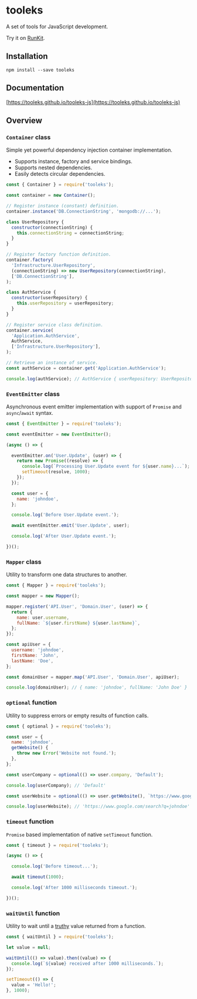 # tooleks

A set of tools for JavaScript development.

Try it on [RunKit](https://npm.runkit.com/tooleks).

## Installation

```
npm install --save tooleks
```

## Documentation

[https://tooleks.github.io/tooleks-js](https://tooleks.github.io/tooleks-js)

## Overview

### `Container` class

Simple yet powerful dependency injection container implementation. 

* Supports instance, factory and service bindings.
* Supports nested dependencies.
* Easily detects circular dependencies.

```JavaScript
const { Container } = require('tooleks');

const container = new Container();

// Register instance (constant) definition.
container.instance('DB.ConnectionString', 'mongodb://...');

class UserRepository {
  constructor(connectionString) {
    this.connectionString = connectionString;
  }
}

// Register factory function definition.
container.factory(
  'Infrastructure.UserRepository',
  (connectionString) => new UserRepository(connectionString),
  ['DB.ConnectionString'],
);

class AuthService {
  constructor(userRepository) {
    this.userRepository = userRepository;
  }
}

// Register service class definition.
container.service(
  'Application.AuthService',
  AuthService,
  ['Infrastructure.UserRepository'],
);

// Retrieve an instance of service.
const authService = container.get('Application.AuthService');

console.log(authService); // AuthService { userRepository: UserRepository { connectionString: 'mongodb://...' } }
```

### `EventEmitter` class

Asynchronous event emitter implementation with support of `Promise` and `async`/`await` syntax.

```JavaScript
const { EventEmitter } = require('tooleks');

const eventEmitter = new EventEmitter();

(async () => {

  eventEmitter.on('User.Update', (user) => {
    return new Promise((resolve) => {
      console.log(`Processing User.Update event for ${user.name}...`);
      setTimeout(resolve, 1000);
    });
  });

  const user = {
    name: 'johndoe',
  };

  console.log('Before User.Update event.');

  await eventEmitter.emit('User.Update', user);

  console.log('After User.Update event.');

})();
```

### `Mapper` class

Utility to transform one data structures to another.

```JavaScript
const { Mapper } = require('tooleks');

const mapper = new Mapper();

mapper.register('API.User', 'Domain.User', (user) => {
  return {
    name: user.username,
    fullName: `${user.firstName} ${user.lastName}`,
  };
});

const apiUser = {
  username: 'johndoe',
  firstName: 'John',
  lastName: 'Doe',
};

const domainUser = mapper.map('API.User', 'Domain.User', apiUser);

console.log(domainUser); // { name: 'johndoe', fullName: 'John Doe' }
```

### `optional` function

Utility to suppress errors or empty results of function calls.

```JavaScript
const { optional } = require('tooleks');

const user = {
  name: 'johndoe',
  getWebsite() {
    throw new Error('Website not found.');
  },
};

const userCompany = optional(() => user.company, 'Default');

console.log(userCompany); // 'Default'

const userWebsite = optional(() => user.getWebsite(), `https://www.google.com/search?q=${user.name}`);

console.log(userWebsite); // 'https://www.google.com/search?q=johndoe'
```

### `timeout` function

`Promise` based implementation of native `setTimeout` function.

```JavaScript
const { timeout } = require('tooleks');

(async () => {

  console.log('Before timeout...');

  await timeout(1000);

  console.log('After 1000 milliseconds timeout.');

})();
```

### `waitUntil` function

Utility to wait until a [truthy](https://developer.mozilla.org/en-US/docs/Glossary/Truthy) value returned from a function.

```JavaScript
const { waitUntil } = require('tooleks');

let value = null;

waitUntil(() => value).then((value) => {
  console.log(`${value} received after 1000 milliseconds.`);
});

setTimeout(() => {
  value = 'Hello!';
}, 1000);
```
